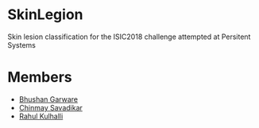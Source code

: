 # SkinLegion
Skin lesion classification for the ISIC2018 challenge attempted at Persitent Systems

# Members
 - [Bhushan Garware](https://www.linkedin.com/in/bhushan-garware/)
 - [Chinmay Savadikar](www.github.com/savadikarc)
 - [Rahul Kulhalli](www.github.com/rahulkulhalli)
 
